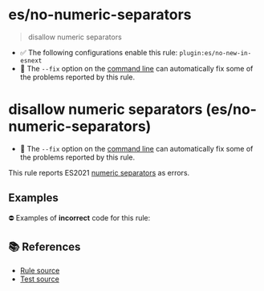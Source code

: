 # es/no-numeric-separators
> disallow numeric separators

- ✅ The following configurations enable this rule: `plugin:es/no-new-in-esnext`
- 🔧 The `--fix` option on the [command line](https://eslint.org/docs/user-guide/command-line-interface#fixing-problems) can automatically fix some of the problems reported by this rule.

# disallow numeric separators (es/no-numeric-separators)

- 🔧 The `--fix` option on the [command line](https://eslint.org/docs/user-guide/command-line-interface#fixing-problems) can automatically fix some of the problems reported by this rule.

This rule reports ES2021 [numeric separators](https://github.com/tc39/proposal-numeric-separator) as errors.

## Examples

⛔ Examples of **incorrect** code for this rule:

<eslint-playground type="bad" code="/*eslint es/no-numeric-separators: error */
let a = 123_456
" />

## 📚 References

- [Rule source](https://github.com/mysticatea/eslint-plugin-es/blob/v3.0.1/lib/rules/no-numeric-separators.js)
- [Test source](https://github.com/mysticatea/eslint-plugin-es/blob/v3.0.1/tests/lib/rules/no-numeric-separators.js)
